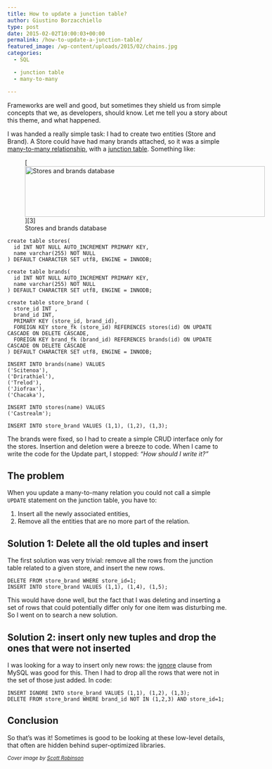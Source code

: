 ```yaml
---
title: How to update a junction table?
author: Giustino Borzacchiello
type: post
date: 2015-02-02T10:00:03+00:00
permalink: /how-to-update-a-junction-table/
featured_image: /wp-content/uploads/2015/02/chains.jpg
categories:
  - SQL

  - junction table
  - many-to-many

---
```

Frameworks are well and good, but sometimes they shield us from simple concepts that we, as developers, should know. Let me tell you a story about this theme, and what happened.  
<!--more-->

I was handed a really simple task: I had to create two entities (Store and Brand). A Store could have had many brands attached, so it was a simple [many-to-many relationship][1], with a [junction table][2]. Something like:

<figure id="attachment_945" aria-describedby="caption-attachment-945" style="width: 546px" class="wp-caption aligncenter">[<img src="https://i1.wp.com/v1.giustino.blog/wp-content/uploads/2015/02/stores_and_brands.png?resize=546%2C115" alt="Stores and brands database" width="546" height="115" class="size-full wp-image-945" srcset="https://i1.wp.com/v1.giustino.blog/wp-content/uploads/2015/02/stores_and_brands.png?w=546&ssl=1 546w, https://i1.wp.com/v1.giustino.blog/wp-content/uploads/2015/02/stores_and_brands.png?resize=300%2C63&ssl=1 300w" sizes="(max-width: 546px) 100vw, 546px" data-recalc-dims="1" />][3]<figcaption id="caption-attachment-945" class="wp-caption-text">Stores and brands database</figcaption></figure>

<pre><code class="sql">create table stores(
  id INT NOT NULL AUTO_INCREMENT PRIMARY KEY,
  name varchar(255) NOT NULL
) DEFAULT CHARACTER SET utf8, ENGINE = INNODB;

create table brands(
  id INT NOT NULL AUTO_INCREMENT PRIMARY KEY,
  name varchar(255) NOT NULL
) DEFAULT CHARACTER SET utf8, ENGINE = INNODB;

create table store_brand (
  store_id INT ,
  brand_id INT,
  PRIMARY KEY (store_id, brand_id),
  FOREIGN KEY store_fk (store_id) REFERENCES stores(id) ON UPDATE CASCADE ON DELETE CASCADE,
  FOREIGN KEY brand_fk (brand_id) REFERENCES brands(id) ON UPDATE CASCADE ON DELETE CASCADE
) DEFAULT CHARACTER SET utf8, ENGINE = INNODB;

INSERT INTO brands(name) VALUES
('Scitenoa'),
('Drirathiel'),
('Trelod'),
('Jiofrax'),
('Chacaka'),

INSERT INTO stores(name) VALUES
('Castrealm');

INSERT INTO store_brand VALUES (1,1), (1,2), (1,3);
</code></pre>

The brands were fixed, so I had to create a simple CRUD interface only for the stores. Insertion and deletion were a breeze to code. When I came to write the code for the Update part, I stopped: _&#8220;How should I write it?&#8221;_

## The problem

When you update a many-to-many relation you could not call a simple `UPDATE` statement on the junction table, you have to:

  1. Insert all the newly associated entities,
  2. Remove all the entities that are no more part of the relation.

## Solution 1: Delete all the old tuples and insert

The first solution was very trivial: remove all the rows from the junction table related to a given store, and insert the new rows.

    DELETE FROM store_brand WHERE store_id=1;
    INSERT INTO store_brand VALUES (1,1), (1,4), (1,5);
    

This would have done well, but the fact that I was deleting and inserting a set of rows that could potentially differ only for one item was disturbing me. So I went on to search a new solution.

## Solution 2: insert only new tuples and drop the ones that were not inserted

I was looking for a way to insert only new rows: the [ignore][4] clause from MySQL was good for this. Then I had to drop all the rows that were not in the set of those just added. In code:

    INSERT IGNORE INTO store_brand VALUES (1,1), (1,2), (1,3);
    DELETE FROM store_brand WHERE brand_id NOT IN (1,2,3) AND store_id=1;
    

## Conclusion

So that&#8217;s was it! Sometimes is good to be looking at these low-level details, that often are hidden behind super-optimized libraries.

_<small>Cover image by <a href="http://www.flickr.com/photos/clearlyambiguous/113550578/">Scott Robinson</a></small>_

 [1]: http://en.wikipedia.org/wiki/Many-to-many_%28data_model%29
 [2]: http://en.wikipedia.org/wiki/Junction_table
 [3]: https://i1.wp.com/v1.giustino.blog/wp-content/uploads/2015/02/stores_and_brands.png
 [4]: http://dev.mysql.com/doc/refman/5.5/en/insert.html